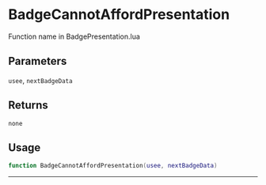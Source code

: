# BadgeCannotAffordPresentation
Function name in BadgePresentation.lua
## Parameters
`usee`, `nextBadgeData`
## Returns
`none`
## Usage
```lua
function BadgeCannotAffordPresentation(usee, nextBadgeData)
```
---
